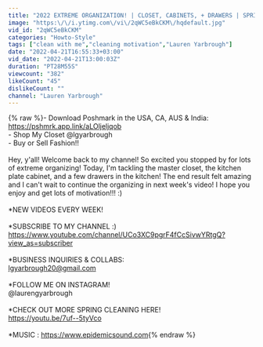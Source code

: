 ```yaml
---
title: "2022 EXTREME ORGANIZATION! | CLOSET, CABINETS, + DRAWERS | SPRING CLEANING! | Lauren Yarbrough"
image: "https:\/\/i.ytimg.com\/vi\/2qWC5eBkCKM\/hqdefault.jpg"
vid_id: "2qWC5eBkCKM"
categories: "Howto-Style"
tags: ["clean with me","cleaning motivation","Lauren Yarbrough"]
date: "2022-04-21T16:55:33+03:00"
vid_date: "2022-04-21T13:00:03Z"
duration: "PT28M55S"
viewcount: "382"
likeCount: "45"
dislikeCount: ""
channel: "Lauren Yarbrough"
---
```

{% raw %}- Download Poshmark in the USA, CA, AUS &amp; India: <a rel="nofollow" target="blank" href="https://pshmrk.app.link/aLOljeljqob">https://pshmrk.app.link/aLOljeljqob</a><br />- Shop My Closet @lgyarbrough<br />- Buy or Sell Fashion!!<br /><br />Hey, y'all! Welcome back to my channel! So excited you stopped by for lots of extreme organizing! Today, I'm tackling the master closet, the kitchen plate cabinet, and a few drawers in the kitchen! The end result felt amazing and I can't wait to continue the organizing in next week's video! I hope you enjoy and get lots of motivation!!! :)<br /><br />*NEW VIDEOS EVERY WEEK!<br /><br />*SUBSCRIBE TO MY CHANNEL :)<br /><a rel="nofollow" target="blank" href="https://www.youtube.com/channel/UCo3XC9pgrF4fCcSivwYRtgQ?view_as=subscriber">https://www.youtube.com/channel/UCo3XC9pgrF4fCcSivwYRtgQ?view_as=subscriber</a><br /><br />*BUSINESS INQUIRIES &amp; COLLABS:<br />lgyarbrough20@gmail.com<br /><br />*FOLLOW ME ON INSTAGRAM!<br />@laurengyarbrough<br /><br />*CHECK OUT MORE SPRING CLEANING HERE!<br /><a rel="nofollow" target="blank" href="https://youtu.be/7uf--5tyVco">https://youtu.be/7uf--5tyVco</a><br /><br />*MUSIC : <a rel="nofollow" target="blank" href="https://www.epidemicsound.com">https://www.epidemicsound.com</a>{% endraw %}
